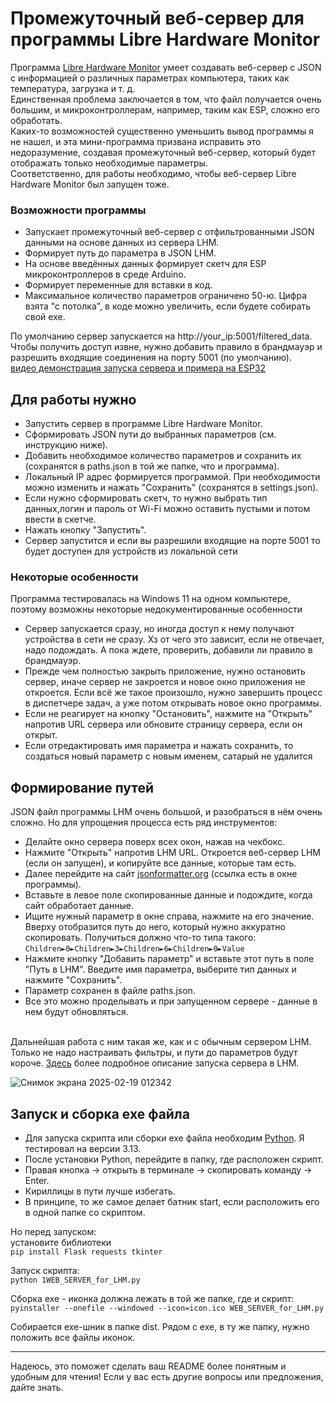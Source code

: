 # Промежуточный веб-сервер для программы Libre Hardware Monitor

Программа [Libre Hardware Monitor](https://github.com/LibreHardwareMonitor/LibreHardwareMonitor) умеет создавать веб-сервер с JSON с информацией о различных параметрах компьютера, таких как температура, загрузка и т. д. <br> 
Единственная проблема заключается в том, что файл получается очень большим, и микроконтроллерам, например, таким как ESP, сложно его обработать. <br> 
Каких-то возможностей существенно уменьшить вывод программы я не нашел, и эта мини-программа призвана исправить это недоразумение, создавая промежуточный веб-сервер, который будет отображать только необходимые параметры. <br> 
Соответственно, для работы необходимо, чтобы веб-сервер Libre Hardware Monitor был запущен тоже.

### Возможности программы
+ Запускает промежуточный веб-сервер с отфильтрованными JSON данными на основе данных из сервера LHM.
+ Формирует путь до параметра в JSON LHM.
+ На основе введённых данных формирует скетч для ESP микроконтроллеров в среде Arduino.
+ Формирует переменные для вставки в код.
+ Максимальное количество параметров ограничено 50-ю. Цифра взята "с потолка", в коде можно увеличить, если будете собирать свой exe.

По умолчанию сервер запускается на http://your_ip:5001/filtered_data. <br>
Чтобы получить доступ извне, нужно добавить правило в брандмауэр и разрешить входящие соединения на порту 5001 (по умолчанию).<br>
[видео демонстрация запуска сервера и примера на ESP32](https://youtu.be/Xa8a85xxho4)
## Для работы нужно
+ Запустить сервер в программе Libre Hardware Monitor.
+ Сформировать JSON пути до выбранных параметров (см. инструкцию ниже).
+ Добавить необходимое количество параметров и сохранить их (сохранятся в paths.json в той же папке, что и программа).
+ Локальный IP адрес формируется программой. При необходимости можно изменить и нажать "Сохранить" (сохранятся в settings.json).
+ Если нужно сформировать скетч, то нужно выбрать тип данных,логин и пароль от Wi-Fi можно оставить пустыми и потом ввести в скетче.
+ Нажать кнопку "Запустить".
+ Сервер запустится и если вы разрешили входящие на порте 5001 то будет доступен для устройств из локальной сети

### Некоторые особенности
Программа тестировалась на Windows 11 на одном компьютере, поэтому возможны некоторые недокументированные особенности
+ Сервер запускается сразу, но иногда доступ к нему получают устройства в сети не сразу. Хз от чего это зависит, если не отвечает, надо подождать. А пока ждете, проверить, добавили ли правило в брандмауэр.
+ Прежде чем полностью закрыть приложение, нужно остановить сервер, иначе сервер не закроется и новое окно приложения не откроется. 
Если всё же такое произошло, нужно завершить процесс в диспетчере задач, а уже потом открывать новое окно программы.
+ Если не реагирует на кнопку "Остановить", нажмите на "Открыть" напротив URL сервера или обновите страницу сервера, если он открыт.
+ Если отредактировать имя параметра и нажать сохранить, то создаться новый параметр с новым именем, сатарый не удалится 

## Формирование путей
JSON файл программы LHM очень большой, и разобраться в нём очень сложно. Но для упрощения процесса есть ряд инструментов:
+ Делайте окно сервера поверх всех окон, нажав на чекбокс.
+ Нажмите "Открыть" напротив LHM URL. Откроется веб-сервер LHM (если он запущен), и копируйте все данные, которые там есть.
+ Далее перейдите на сайт [jsonformatter.org](https://jsonformatter.org/json-parser) (ссылка есть в окне программы).
+ Вставьте в левое поле скопированные данные и подождите, когда сайт обработает данные.
+ Ищите нужный параметр в окне справа, нажмите на его значение. Вверху отобразится путь до него, который нужно аккуратно скопировать.
Получиться должно что-то типа такого: ```Children►0►Children►3►Children►6►Children►0►Value``` <br>
+ Нажмите кнопку "Добавить параметр" и вставьте этот путь в поле "Путь в LHM". Введите имя параметра, выберите тип данных и нажмите "Сохранить".
+ Параметр сохранен в файле paths.json. 
+ Все это можно проделывать и при запущенном сервере - данные в нем будут обновляться.

<br> Дальнейшая работа с ним такая же, как и с обычным сервером LHM. Только не надо настраивать фильтры, и пути до параметров будут короче.
[Здесь](https://dzen.ru/a/ZFaVALzPNRycfvjs?ysclid=m7901ppl29114638609) более подробное описание запуска сервера в LHM.

![Снимок экрана 2025-02-19 012342](https://github.com/user-attachments/assets/48d1ed87-aced-430d-9cf2-576cd555e976)

## Запуск и сборка exe файла
+ Для запуска скрипта или сборки exe файла необходим [Python](https://www.python.org/downloads/). Я тестировал на версии 3.13.
+ После установки Python, перейдите в папку, где расположен скрипт.
+ Правая кнопка -> открыть в терминале -> скопировать команду -> Enter.
+ Кириллицы в пути лучше избегать.
+ В принципе, то же самое делает батник start, если расположить его в одной папке со скриптом.

Но перед запуском: <br>
установите библиотеки<br>
```pip install Flask requests tkinter```

Запуск скрипта:<br>
```python 1WEB_SERVER_for_LHM.py```

Сборка exe - иконка должна лежать в той же папке, где и скрипт:<br>
```pyinstaller --onefile --windowed --icon=icon.ico WEB_SERVER_for_LHM.py```

Собирается exe-шник в папке dist. 
Рядом с exe, в ту же папку, нужно положить все файлы иконок.<br> 

---

Надеюсь, это поможет сделать ваш README более понятным и удобным для чтения! Если у вас есть другие вопросы или предложения, дайте знать.
